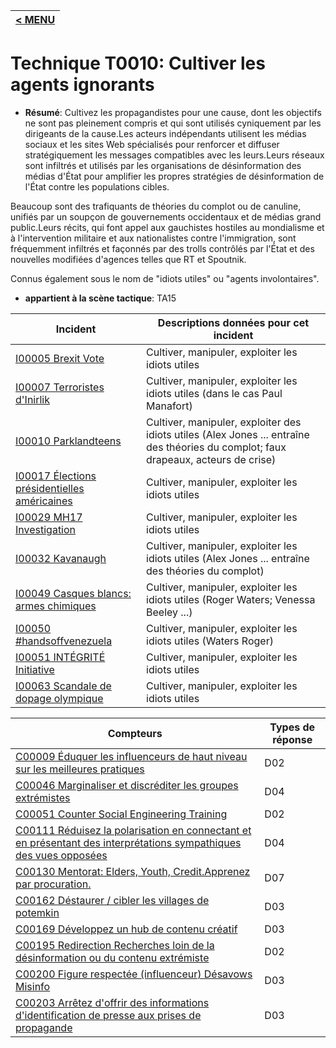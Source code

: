 |[< MENU](../../README.md)|
|---|
# Technique T0010: Cultiver les agents ignorants

* **Résumé**: Cultivez les propagandistes pour une cause, dont les objectifs ne sont pas pleinement compris et qui sont utilisés cyniquement par les dirigeants de la cause.Les acteurs indépendants utilisent les médias sociaux et les sites Web spécialisés pour renforcer et diffuser stratégiquement les messages compatibles avec les leurs.Leurs réseaux sont infiltrés et utilisés par les organisations de désinformation des médias d'État pour amplifier les propres stratégies de désinformation de l'État contre les populations cibles.

Beaucoup sont des trafiquants de théories du complot ou de canuline, unifiés par un soupçon de gouvernements occidentaux et de médias grand public.Leurs récits, qui font appel aux gauchistes hostiles au mondialisme et à l'intervention militaire et aux nationalistes contre l'immigration, sont fréquemment infiltrés et façonnés par des trolls contrôlés par l'État et des nouvelles modifiées d'agences telles que RT et Spoutnik.

Connus également sous le nom de "idiots utiles" ou "agents involontaires".

* **appartient à la scène tactique**: TA15

|Incident |Descriptions données pour cet incident |
|-------- |-------------------- |
|[I00005 Brexit Vote](../../generated_pages/incidents/I00005.md) |Cultiver, manipuler, exploiter les idiots utiles |
|[I00007 Terroristes d'Inirlik](../../generated_pages/incidents/I00007.md) |Cultiver, manipuler, exploiter les idiots utiles (dans le cas Paul Manafort) |
|[I00010 Parklandteens](../../generated_pages/incidents/I00010.md) |Cultiver, manipuler, exploiter des idiots utiles (Alex Jones ... entraîne des théories du complot; faux drapeaux, acteurs de crise) |
|[I00017 Élections présidentielles américaines](../../generated_pages/incidents/I00017.md) |Cultiver, manipuler, exploiter les idiots utiles |
|[I00029 MH17 Investigation](../../generated_pages/incidents/I00029.md) |Cultiver, manipuler, exploiter les idiots utiles |
|[I00032 Kavanaugh](../../generated_pages/incidents/I00032.md) |Cultiver, manipuler, exploiter les idiots utiles (Alex Jones ... entraîne des théories du complot) ||[I00044 JADEHELM EXERCICE](../../generated_pages/incidents/I00044.md) |Cultiver, manipuler, exploiter les idiots utiles (Alex Jones ... entraîne des théories du complot) |
|[I00049 Casques blancs: armes chimiques](../../generated_pages/incidents/I00049.md) |Cultiver, manipuler, exploiter les idiots utiles (Roger Waters; Venessa Beeley ...) |
|[I00050 #handsoffvenezuela](../../generated_pages/incidents/I00050.md) |Cultiver, manipuler, exploiter les idiots utiles (Waters Roger) |
|[I00051 INTÉGRITÉ Initiative](../../generated_pages/incidents/I00051.md) |Cultiver, manipuler, exploiter les idiots utiles |
|[I00063 Scandale de dopage olympique](../../generated_pages/incidents/I00063.md) |Cultiver, manipuler, exploiter les idiots utiles |



|Compteurs |Types de réponse |
|-------- |-------------- |
|[C00009 Éduquer les influenceurs de haut niveau sur les meilleures pratiques](../../generated_pages/counters/C00009.md) |D02 |
|[C00046 Marginaliser et discréditer les groupes extrémistes](../../generated_pages/counters/C00046.md) |D04 ||[C00048 Influenceurs de noms et de honte](../../generated_pages/counters/C00048.md) |D07 |
|[C00051 Counter Social Engineering Training](../../generated_pages/counters/C00051.md) |D02 |
|[C00111 Réduisez la polarisation en connectant et en présentant des interprétations sympathiques des vues opposées](../../generated_pages/counters/C00111.md) |D04 |
|[C00130 Mentorat: Elders, Youth, Credit.Apprenez par procuration.](../../generated_pages/counters/C00130.md) |D07 |
|[C00162 Déstaurer / cibler les villages de potemkin](../../generated_pages/counters/C00162.md) |D03 |
|[C00169 Développez un hub de contenu créatif](../../generated_pages/counters/C00169.md) |D03 |
|[C00195 Redirection Recherches loin de la désinformation ou du contenu extrémiste](../../generated_pages/counters/C00195.md) |D02 |
|[C00200 Figure respectée (influenceur) Désavows Misinfo](../../generated_pages/counters/C00200.md) |D03 |
|[C00203 Arrêtez d'offrir des informations d'identification de presse aux prises de propagande](../../generated_pages/counters/C00203.md) |D03 |Ne pas modifier au-dessus de cette ligne - veuillez ajouter des notes ci-dessous
